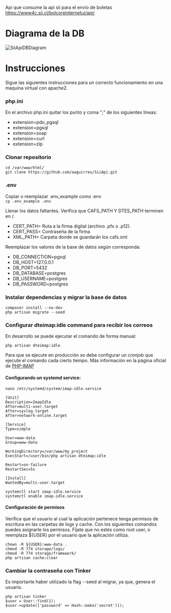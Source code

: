 Api que consume la api sii para el envío de boletas https://www4c.sii.cl/bolcoreinternetui/api/

# Diagrama de la DB

![SiiApiDBDiagram](https://github.com/aaguirreu/SiiApi/assets/64426866/70b3a044-cb09-4528-9d7c-724e6a1c61d0)



# Instrucciones
Sigue las siguientes instrucciones para un correcto funcionamiento en una maquina virtual con apache2.

### php.ini

En el archivo php.ini quitar los punto y coma ";" de los siguientes líneas:
- extension=pdo_pgsql
- extension=pgsql
- extension=soap
- extension=curl
- extension=zip

### Clonar repositorio

```
cd /var/www/html/
git clone https://github.com/aaguirreu/SiiApi.git
```

### .env

 Copiar o reemplazar .env_example como .env  
`cp .env_example .env`

Llenar los datos faltantes. Verifica que CAFS_PATH Y DTES_PATH terminen en /.

- CERT_PATH= Ruta a la firma digital (archivo .pfx o .p12).
- CERT_PASS= Contraseña de la firma
- XML_PATH= Carpeta donde se guardarán los cafs.xml

Reemplazar los valores de la base de datos según corresponda:

- DB_CONNECTION=pgsql
- DB_HOST=127.0.0.1
- DB_PORT=5432
- DB_DATABASE=postgres
- DB_USERNAME=postgres
- DB_PASSWORD=postgres

### Instalar dependencias y migrar la base de datos

```
composer install --no-dev
php artisan migrate --seed
```

### Configurar dteimap:idle command para recibir los correos

En desarrollo se puede ejecutar el comando de forma manual:

`php artisan dteimap:idle`

Para que se ejecute en producción se debe configurar un cronjob que ejecute el comando cada cierto tiempo.
Más información en la página oficial de [PHP-IMAP](https://www.php-imap.com/frameworks/laravel/service)

#### Configurando un systemd service:

`nano /etc/systemd/system/imap-idle.service`

```
[Unit]
Description=ImapIdle
After=multi-user.target
After=syslog.target
After=network-online.target

[Service]
Type=simple

User=www-data
Group=www-data

WorkingDirectory=/var/www/my_project
ExecStart=/user/bin/php artisan dteimap:idle

Restart=on-failure
RestartSec=5s

[Install]
WantedBy=multi-user.target
```
```
systemctl start imap-idle.service
systemctl enable imap-idle.service
```

#### Configuración de permisos

Verifica que el usuario al cual la aplicación pertenece tenga permisos de escritura en las carpetas de logs y cache. Con los siguientes comandos puedes asignarle los permisos. Fíjate que no estés como root user, o reemplaza ${USER} por el usuario que la aplicación utiliza.
```
chown -R ${USER}:www-data .
chmod -R 774 storage/logs/
chmod -R 774 storage/framework/
php artisan cache:clear
```

### Cambiar la contraseña con Tinker

Es importante haber utilizado la flag --seed al migrar, ya que, genera el usuario.
```
php artisan tinker
$user = User::find(1);
$user->update(['password' => Hash::make('secret')]);
```
